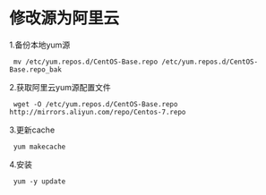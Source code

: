 # 修改源为阿里云

1.备份本地yum源

```
 mv /etc/yum.repos.d/CentOS-Base.repo /etc/yum.repos.d/CentOS-Base.repo_bak 
```

2.获取阿里云yum源配置文件

```
 wget -O /etc/yum.repos.d/CentOS-Base.repo http://mirrors.aliyun.com/repo/Centos-7.repo 
```

3.更新cache

```
 yum makecache 
```

4.安装

```
 yum -y update 
```

